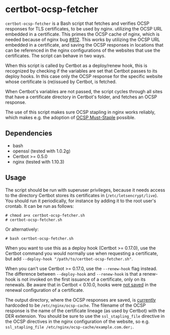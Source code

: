 # certbot-ocsp-fetcher
`certbot-ocsp-fetcher` is a Bash script that fetches and verifies OCSP responses
for TLS certificates, to be used by nginx. utilizing the OCSP URL embedded in a
certificate. This primes the OCSP cache of nginx, which is needed because of
nginx bug [#812]. This works by utilizing the OCSP URL embedded in a
certificate, and saving the OCSP responses in locations that can be referenced
in the nginx configurations of the websites that use the certificates. The
script can behave in two ways.

When this script is called by Certbot as a deploy/renew hook, this is recognized
by checking if the variables are set that Certbot passes to its deploy hooks. In
this case only the OCSP response for the specific website whose certificate is
(re)issued by Certbot, is fetched.

When Certbot's variables are not passed, the script cycles through all sites
that have a certificate directory in Certbot's folder, and fetches an OCSP
response.

The use of this script makes sure OCSP stapling in nginx works reliably, which
makes e.g. the adoption of [OCSP Must-Staple] possible.

## Dependencies
- bash
- openssl (tested with 1.0.2g)
- Certbot >= 0.5.0
- nginx (tested with 1.10.3)

## Usage

The script should be run with superuser privileges, because it needs access to
the directory Certbot stores its certificates in (`/etc/letsencrypt/live`).
You should run it periodically, for instance by adding it to the root user's
crontab. It can be run as follows:

```
# chmod a+x certbot-ocsp-fetcher.sh
# certbot-ocsp-fetcher.sh
```

Or alternatively:

`# bash certbot-ocsp-fetcher.sh`

When you want to use this as a deploy hook (Certbot >= 0.17.0), use the Certbot
command you would normally use when requesting a certificate, but add
`--deploy-hook "/path/to/certbot-ocsp-fetcher.sh"`.

When you can't use Certbot >= 0.17.0, use the `--renew-hook` flag instead. The
difference between `--deploy-hook` and `--renew-hook` is that a renew-hook is
not invoked on the first issuance of a certificate, only on its renewals. Be
aware that in Certbot < 0.10.0, hooks were [not saved] in the renewal
configuration of a certificate.

The output directory, where the OCSP responses are saved, is [currently]
hardcoded to be `/etc/nginx/ocsp-cache`. The filename of the OCSP response is
the name of the certificate lineage (as used by Certbot) with the DER extension.
You should be sure to use the `ssl_stapling_file` directive in the OCSP
directives in the nginx configuration of the website, so e.g. `ssl_stapling_file
/etc/nginx/ocsp-cache/example.com.der;`.

 [#812]: https://trac.nginx.org/nginx/ticket/812
 [OCSP Must-Staple]: https://scotthelme.co.uk/ocsp-must-staple/
 [not saved]: https://github.com/certbot/certbot/issues/3394
 [currently]: ../../issues/4
